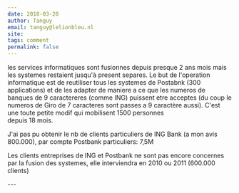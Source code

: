 ```yaml
---
date: 2018-03-20
author: Tanguy
email: tanguy@lelionbleu.nl
site: 
tags: comment
permalink: false
---
```


<p>les services informatiques sont fusionnes depuis presque 2 ans mois mais les systemes restaient jusqu'à present separes. Le but de l'operation informatique est de reutiliser tous les systemes de Postabnk (300 applications) et de les adapter de maniere a ce que les numeros de banques de 9 caractereres (comme ING) puissent etre acceptes (du coup le numeros de Giro de 7 caracteres sont passes a 9 caractère aussi). C'est une toute petite modif qui mobilisent 1500 personnes<br />
depuis 18 mois.</p>



<p>J'ai pas pu obtenir le nb de clients particuliers de ING Bank (a mon avis<br />
800.000), par compte Postbank particuliers: 7,5M</p>


<p>Les clients entreprises de ING et Postbank ne sont pas encore concernes par la fusion des systemes, elle interviendra en 2010 ou 2011 (600.000 clients)</p>
---